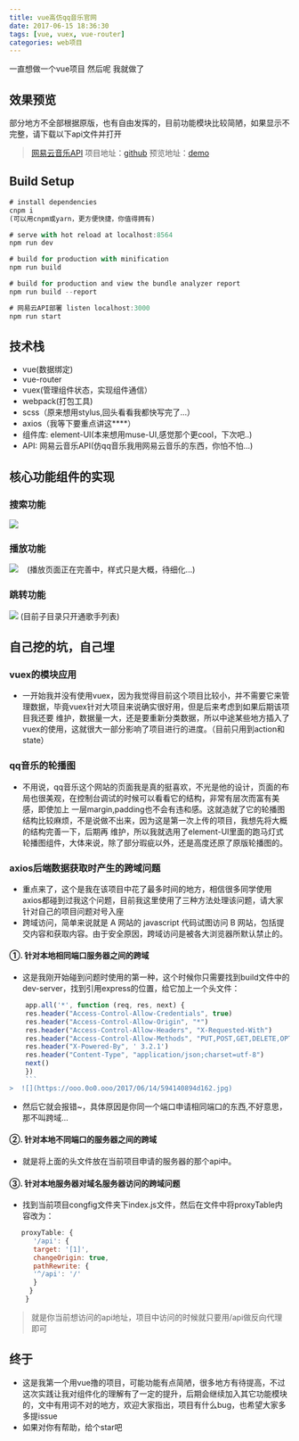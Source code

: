```yaml
---
title: vue高仿qq音乐官网
date: 2017-06-15 18:36:30
tags: [vue, vuex, vue-router]
categories: web项目
---
```


一直想做一个vue项目 然后呢 我就做了

## 效果预览

部分地方不全部根据原版，也有自由发挥的，目前功能模块比较简陋，如果显示不完整，请下载以下api文件并打开
> [网易云音乐API](https://github.com/Binaryify/NeteaseCloudMusicApi)
> 项目地址：[github](https://github.com/j710328466/vue-qqmusic)
> 预览地址：[demo](http://182.254.147.168:8564/#/)

## Build Setup

```js
# install dependencies
cnpm i
(可以用cnpm或yarn，更方便快捷，你值得拥有)

# serve with hot reload at localhost:8564
npm run dev

# build for production with minification
npm run build

# build for production and view the bundle analyzer report
npm run build --report

# 网易云API部署 listen localhost:3000
npm run start
```

## 技术栈

* vue(数据绑定)
* vue-router
* vuex(管理组件状态，实现组件通信）
* webpack(打包工具)
* scss（原来想用stylus,回头看看我都快写完了...）
* axios（我等下要重点讲这****）
* 组件库: element-UI(本来想用muse-UI,感觉那个更cool，下次吧..) 
* API: 网易云音乐API(仿qq音乐我用网易云音乐的东西，你怕不怕...)

## 核心功能组件的实现

### 搜索功能

![](https://ooo.0o0.ooo/2017/06/14/594135198d975.gif)

### 播放功能

![](https://ooo.0o0.ooo/2017/06/14/5941364de751e.gif)
   (播放页面正在完善中，样式只是大概，待细化...)

### 跳转功能

![](https://ooo.0o0.ooo/2017/06/14/59415a8cd0df7.gif)
    (目前子目录只开通歌手列表)

## 自己挖的坑，自己埋

### vuex的模块应用

* 一开始我并没有使用vuex，因为我觉得目前这个项目比较小，并不需要它来管理数据，毕竟vuex针对大项目来说确实很好用，但是后来考虑到如果后期该项目我还要    维护，数据量一大，还是要重新分类数据，所以中途某些地方插入了vuex的使用，这就很大一部分影响了项目进行的进度。（目前只用到action和state）

### qq音乐的轮播图

* 不用说，qq音乐这个网站的页面我是真的挺喜欢，不光是他的设计，页面的布局也很美观，在控制台调试的时候可以看看它的结构，非常有层次而富有美感，即使加上    一层margin,padding也不会有违和感。这就造就了它的轮播图结构比较麻烦，不是说做不出来，因为这是第一次上传的项目，我想先将大概的结构完善一下，后期再    维护，所以我就选用了element-UI里面的跑马灯式轮播图组件，大体来说，除了部分瑕疵以外，还是高度还原了原版轮播图的。

### axios后端数据获取时产生的跨域问题

* 重点来了，这个是我在该项目中花了最多时间的地方，相信很多同学使用axios都碰到过我这个问题，目前我这里使用了三种方法处理该问题，请大家针对自己的项目问题对号入座
* 跨域访问，简单来说就是 A 网站的 javascript 代码试图访问 B 网站，包括提交内容和获取内容。由于安全原因，跨域访问是被各大浏览器所默认禁止的。

#### ①. 针对本地相同端口服务器之间的跨域

* 这是我刚开始碰到问题时使用的第一种，这个时候你只需要找到build文件中的dev-server，找到引用express的位置，给它加上一个头文件：

```js
    app.all('*', function (req, res, next) {
    res.header("Access-Control-Allow-Credentials", true)
    res.header("Access-Control-Allow-Origin", "*")
    res.header("Access-Control-Allow-Headers", "X-Requested-With")
    res.header("Access-Control-Allow-Methods", "PUT,POST,GET,DELETE,OPTIONS")
    res.header("X-Powered-By", ' 3.2.1')
    res.header("Content-Type", "application/json;charset=utf-8")
    next()
    })
    ```
>  ![](https://ooo.0o0.ooo/2017/06/14/594140894d162.jpg)
```

* 然后它就会报错~，具体原因是你同一个端口申请相同端口的东西,不好意思，那不叫跨域...

#### ②. 针对本地不同端口的服务器之间的跨域

* 就是将上面的头文件放在当前项目申请的服务器的那个api中。

#### ③. 针对本地服务器对域名服务器访问的跨域问题

* 找到当前项目congfig文件夹下index.js文件，然后在文件中将proxyTable内容改为：

```js
   proxyTable: {
      '/api': {
      target: '[1]',
      changeOrigin: true,
      pathRewrite: {
      '^/api': '/'
      }
     }
    }
```

> 就是你当前想访问的api地址，项目中访问的时候就只要用/api做反向代理即可

## 终于

* 这是我第一个用vue撸的项目，可能功能有点简陋，很多地方有待提高，不过这次实践让我对组件化的理解有了一定的提升，后期会继续加入其它功能模块的，文中有用词不对的地方，欢迎大家指出，项目有什么bug，也希望大家多多提issue
* 如果对你有帮助，给个star吧